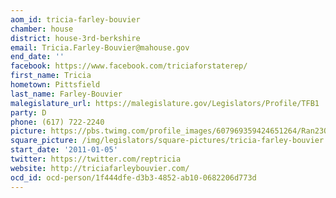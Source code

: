 ```yaml
---
aom_id: tricia-farley-bouvier
chamber: house
district: house-3rd-berkshire
email: Tricia.Farley-Bouvier@mahouse.gov
end_date: ''
facebook: https://www.facebook.com/triciaforstaterep/
first_name: Tricia
hometown: Pittsfield
last_name: Farley-Bouvier
malegislature_url: https://malegislature.gov/Legislators/Profile/TFB1
party: D
phone: (617) 722-2240
picture: https://pbs.twimg.com/profile_images/607969359424651264/Ran23OJV_400x400.jpg
square_picture: /img/legislators/square-pictures/tricia-farley-bouvier.png
start_date: '2011-01-05'
twitter: https://twitter.com/reptricia
website: http://triciafarleybouvier.com/
ocd_id: ocd-person/1f444dfe-d3b3-4852-ab10-0682206d773d
---
```

